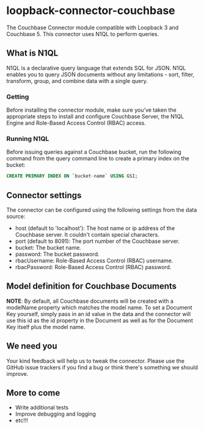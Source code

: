 # loopback-connector-couchbase

The Couchbase Connector module compatible with Loopback 3 and Couchbase 5.
This connector uses N1QL to perform queries.

## What is N1QL

N1QL is a declarative query language that extends SQL for JSON. N1QL enables you to query JSON documents without any limitations - sort, filter, transform, group, and combine data with a single query.

### Getting

Before installing the connector module, make sure you've taken the appropriate steps to install and configure Couchbase Server, the N1QL Engine and Role-Based Access Control (RBAC) access.

### Running N1QL

Before issuing queries against a Couchbase bucket, run the following command from the query command line to create a primary index on the bucket:

``` sql
CREATE PRIMARY INDEX ON `bucket-name` USING GSI;
```

## Connector settings

The connector can be configured using the following settings from the data source:

* host  (default to 'localhost'): The host name or ip address of the Couchbase server. It couldn't contain special characters.
* port (default to 8091): The port number of the Couchbase server.
* bucket: The bucket name.
* password: The bucket password.
* rbacUsername: Role-Based Access Control (RBAC) username.
* rbacPassword: Role-Based Access Control (RBAC) password.

## Model definition for Couchbase Documents

**NOTE**: By default, all Couchbase documents will be created with a modelName property which matches the model name. To set a Document Key yourself, simply pass in an id value in the data and the connector will use this id as the id property in the Document as well as for the Document Key itself plus the model name.

## We need you

Your kind feedback will help us to tweak the connector.
Please use the GitHub issue trackers if you find a bug or think there's something we should improve.

## More to come

* Write additional tests
* Improve debugging and logging
* etc!!!

